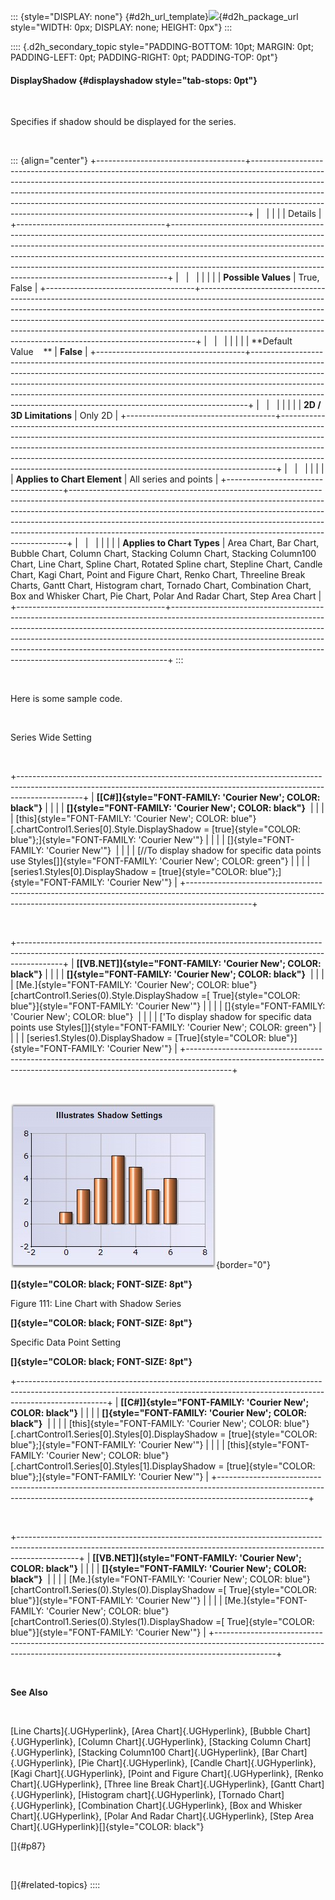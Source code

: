 ::: {style="DISPLAY: none"}
[](ms-xhelp:///?Id=d2h_url_template){#d2h_url_template}![](!package_url!){#d2h_package_url style="WIDTH: 0px; DISPLAY: none; HEIGHT: 0px"}
:::

:::: {.d2h_secondary_topic style="PADDING-BOTTOM: 10pt; MARGIN: 0pt; PADDING-LEFT: 0pt; PADDING-RIGHT: 0pt; PADDING-TOP: 0pt"}
#### DisplayShadow {#displayshadow style="tab-stops: 0pt"}

 

Specifies if shadow should be displayed for the series.

 

::: {align="center"}
+-------------------------------------+-----------------------------------------------------------------------------------------------------------------------------------------------------------------------------------------------------------------------------------------------------------------------------------------------------------------------------------------------------------------------------------------------------+
|                                                                                                                                                                                                                                                                                                                                                                                                                                           |
|                                                                                                                                                                                                                                                                                                                                                                                                                                           |
| Details                                                                                                                                                                                                                                                                                                                                                                                                                                   |
+-------------------------------------+-----------------------------------------------------------------------------------------------------------------------------------------------------------------------------------------------------------------------------------------------------------------------------------------------------------------------------------------------------------------------------------------------------+
|                                     |                                                                                                                                                                                                                                                                                                                                                                                                     |
|                                     |                                                                                                                                                                                                                                                                                                                                                                                                     |
| **Possible Values**                 | True, False                                                                                                                                                                                                                                                                                                                                                                                         |
+-------------------------------------+-----------------------------------------------------------------------------------------------------------------------------------------------------------------------------------------------------------------------------------------------------------------------------------------------------------------------------------------------------------------------------------------------------+
|                                     |                                                                                                                                                                                                                                                                                                                                                                                                     |
|                                     |                                                                                                                                                                                                                                                                                                                                                                                                     |
| **Default Value    **               | **False**                                                                                                                                                                                                                                                                                                                                                                                           |
+-------------------------------------+-----------------------------------------------------------------------------------------------------------------------------------------------------------------------------------------------------------------------------------------------------------------------------------------------------------------------------------------------------------------------------------------------------+
|                                     |                                                                                                                                                                                                                                                                                                                                                                                                     |
|                                     |                                                                                                                                                                                                                                                                                                                                                                                                     |
| **2D / 3D Limitations**             | Only 2D                                                                                                                                                                                                                                                                                                                                                                                             |
+-------------------------------------+-----------------------------------------------------------------------------------------------------------------------------------------------------------------------------------------------------------------------------------------------------------------------------------------------------------------------------------------------------------------------------------------------------+
|                                     |                                                                                                                                                                                                                                                                                                                                                                                                     |
|                                     |                                                                                                                                                                                                                                                                                                                                                                                                     |
| **Applies to Chart Element**        | All series and points                                                                                                                                                                                                                                                                                                                                                                               |
+-------------------------------------+-----------------------------------------------------------------------------------------------------------------------------------------------------------------------------------------------------------------------------------------------------------------------------------------------------------------------------------------------------------------------------------------------------+
|                                     |                                                                                                                                                                                                                                                                                                                                                                                                     |
|                                     |                                                                                                                                                                                                                                                                                                                                                                                                     |
| **Applies to Chart Types**          | Area Chart, Bar Chart, Bubble Chart, Column Chart, Stacking Column Chart, Stacking Column100 Chart, Line Chart, Spline Chart, Rotated Spline chart, Stepline Chart, Candle Chart, Kagi Chart, Point and Figure Chart, Renko Chart, Threeline Break Charts, Gantt Chart, Histogram chart, Tornado Chart, Combination Chart, Box and Whisker Chart, Pie Chart, Polar And Radar Chart, Step Area Chart |
+-------------------------------------+-----------------------------------------------------------------------------------------------------------------------------------------------------------------------------------------------------------------------------------------------------------------------------------------------------------------------------------------------------------------------------------------------------+
:::

 

Here is some sample code.

 

Series Wide Setting

 

+----------------------------------------------------------------------------------------------------------------------------------------------------------------------------+
| **[\[C#\]]{style="FONT-FAMILY: 'Courier New'; COLOR: black"}**                                                                                                             |
|                                                                                                                                                                            |
| **[]{style="FONT-FAMILY: 'Courier New'; COLOR: black"}**                                                                                                                   |
|                                                                                                                                                                            |
| [this]{style="FONT-FAMILY: 'Courier New'; COLOR: blue"}[.chartControl1.Series\[0\].Style.DisplayShadow = [true]{style="COLOR: blue"};]{style="FONT-FAMILY: 'Courier New'"} |
|                                                                                                                                                                            |
| []{style="FONT-FAMILY: 'Courier New'"}                                                                                                                                     |
|                                                                                                                                                                            |
| [//To display shadow for specific data points use Styles\[\]]{style="FONT-FAMILY: 'Courier New'; COLOR: green"}                                                            |
|                                                                                                                                                                            |
| [series1.Styles\[0\].DisplayShadow = [true]{style="COLOR: blue"};]{style="FONT-FAMILY: 'Courier New'"}                                                                     |
+----------------------------------------------------------------------------------------------------------------------------------------------------------------------------+

 

+-----------------------------------------------------------------------------------------------------------------------------------------------------------------------+
| **[\[VB.NET\]]{style="FONT-FAMILY: 'Courier New'; COLOR: black"}**                                                                                                    |
|                                                                                                                                                                       |
| **[]{style="FONT-FAMILY: 'Courier New'; COLOR: black"}**                                                                                                              |
|                                                                                                                                                                       |
| [Me.]{style="FONT-FAMILY: 'Courier New'; COLOR: blue"}[chartControl1.Series(0).Style.DisplayShadow =[ True]{style="COLOR: blue"}]{style="FONT-FAMILY: 'Courier New'"} |
|                                                                                                                                                                       |
| []{style="FONT-FAMILY: 'Courier New'; COLOR: blue"}                                                                                                                   |
|                                                                                                                                                                       |
| [\'To display shadow for specific data points use Styles\[\]]{style="FONT-FAMILY: 'Courier New'; COLOR: green"}                                                       |
|                                                                                                                                                                       |
| [series1.Styles(0).DisplayShadow = [True]{style="COLOR: blue"}]{style="FONT-FAMILY: 'Courier New'"}                                                                   |
+-----------------------------------------------------------------------------------------------------------------------------------------------------------------------+

 

![](ImagesExt/image84_113.jpg){border="0"}

**[]{style="COLOR: black; FONT-SIZE: 8pt"}** 

Figure 111: Line Chart with Shadow Series

**[]{style="COLOR: black; FONT-SIZE: 8pt"}** 

Specific Data Point Setting

**[]{style="COLOR: black; FONT-SIZE: 8pt"}** 

+----------------------------------------------------------------------------------------------------------------------------------------------------------------------------------+
| **[\[C#\]]{style="FONT-FAMILY: 'Courier New'; COLOR: black"}**                                                                                                                   |
|                                                                                                                                                                                  |
| **[]{style="FONT-FAMILY: 'Courier New'; COLOR: black"}**                                                                                                                         |
|                                                                                                                                                                                  |
| [this]{style="FONT-FAMILY: 'Courier New'; COLOR: blue"}[.chartControl1.Series\[0\].Styles\[0\].DisplayShadow = [true]{style="COLOR: blue"};]{style="FONT-FAMILY: 'Courier New'"} |
|                                                                                                                                                                                  |
| [this]{style="FONT-FAMILY: 'Courier New'; COLOR: blue"}[.chartControl1.Series\[0\].Styles\[1\].DisplayShadow = [true]{style="COLOR: blue"};]{style="FONT-FAMILY: 'Courier New'"} |
+----------------------------------------------------------------------------------------------------------------------------------------------------------------------------------+

 

+---------------------------------------------------------------------------------------------------------------------------------------------------------------------------+
| **[\[VB.NET\]]{style="FONT-FAMILY: 'Courier New'; COLOR: black"}**                                                                                                        |
|                                                                                                                                                                           |
| **[]{style="FONT-FAMILY: 'Courier New'; COLOR: black"}**                                                                                                                  |
|                                                                                                                                                                           |
| [Me.]{style="FONT-FAMILY: 'Courier New'; COLOR: blue"}[chartControl1.Series(0).Styles(0).DisplayShadow =[ True]{style="COLOR: blue"}]{style="FONT-FAMILY: 'Courier New'"} |
|                                                                                                                                                                           |
| [Me.]{style="FONT-FAMILY: 'Courier New'; COLOR: blue"}[chartControl1.Series(0).Styles(1).DisplayShadow =[ True]{style="COLOR: blue"}]{style="FONT-FAMILY: 'Courier New'"} |
+---------------------------------------------------------------------------------------------------------------------------------------------------------------------------+

 

**See Also**

 

[Line Charts]{.UGHyperlink}, [Area Chart]{.UGHyperlink}, [Bubble Chart]{.UGHyperlink}, [Column Chart]{.UGHyperlink}, [Stacking Column Chart]{.UGHyperlink}, [Stacking Column100 Chart]{.UGHyperlink}, [Bar Chart]{.UGHyperlink}, [Pie Chart]{.UGHyperlink}, [Candle Chart]{.UGHyperlink}, [Kagi Chart]{.UGHyperlink}, [Point and Figure Chart]{.UGHyperlink}, [Renko Chart]{.UGHyperlink}, [Three line Break Chart]{.UGHyperlink}, [Gantt Chart]{.UGHyperlink}, [Histogram chart]{.UGHyperlink}, [Tornado Chart]{.UGHyperlink}, [Combination Chart]{.UGHyperlink}, [Box and Whisker Chart]{.UGHyperlink}, [Polar And Radar Chart]{.UGHyperlink}, [Step Area Chart]{.UGHyperlink}[]{style="COLOR: black"}

[]{#p87} 

 

[]{#related-topics}
::::
